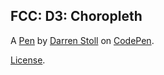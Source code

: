 FCC: D3: Choropleth
-------------------


A [Pen](https://codepen.io/dstollbyu/pen/ExVvqjz) by [Darren Stoll](https://codepen.io/dstollbyu) on [CodePen](https://codepen.io).

[License](https://codepen.io/dstollbyu/pen/ExVvqjz/license).